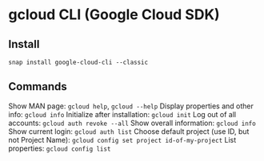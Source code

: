 # gcloud CLI (Google Cloud SDK)

## Install
`snap install google-cloud-cli --classic`

## Commands
Show MAN page: `gcloud help`, `gcloud --help`
Display properties and other info: `gcloud info`
Initialize after installation: `gcloud init`
Log out of all accounts: `gcloud auth revoke --all`
Show overall information: `gcloud info`
Show current login: `gcloud auth list`
Choose default project (use ID, but not Project Name): `gcloud config set project id-of-my-project`
List properties: `gcloud config list`